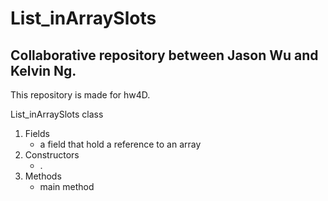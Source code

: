 # List_inArraySlots
## Collaborative repository between Jason Wu and Kelvin Ng. 
This repository is made for hw4D. 


List_inArraySlots class
1. Fields
    - a field that hold a reference to an array
2. Constructors
    - .
3. Methods
    - main method

